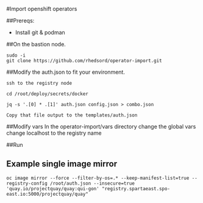 #Import openshift operators

##Prereqs: 
* Install git & podman   


##On the bastion node. 

```
sudo -i 
git clone https://github.com/rhedsord/operator-import.git
```

##Modify the auth.json to fit your environment. 
```
ssh to the registry node 

cd /root/deploy/secrets/docker

jq -s '.[0] * .[1]' auth.json config.json > combo.json

Copy that file output to the templates/auth.json
```

##Modify vars
In the operator-import/vars directory change the global vars change localhost to the registry name

##Run 

## Example single image mirror
```oc image mirror --force --filter-by-os=.* --keep-manifest-list=true --registry-config /root/auth.json --insecure=true 'quay.io/projectquay/quay:qui-gon' "registry.spartaeast.spo-east.io:5000/projectquay/quay" ```